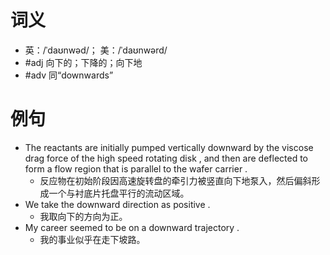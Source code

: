 # 词义
- 英：/ˈdaʊnwəd/； 美：/ˈdaʊnwərd/
- #adj 向下的；下降的；向下地
- #adv 同“downwards”
# 例句
- The reactants are initially pumped vertically downward by the viscose drag force of the high speed rotating disk , and then are deflected to form a flow region that is parallel to the wafer carrier .
	- 反应物在初始阶段因高速旋转盘的牵引力被竖直向下地泵入，然后偏斜形成一个与衬底片托盘平行的流动区域。
- We take the downward direction as positive .
	- 我取向下的方向为正。
- My career seemed to be on a downward trajectory .
	- 我的事业似乎在走下坡路。

